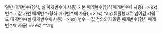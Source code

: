 일반 매개변수(형식, 실 매개변수에 사용)
기본 매개변수(형식 매개변수에 사용) => ex) 변수 = 값
가변 매개변수(형식 매개변수에 사용) => ex) *arg 튜플형태로 넘어감
키워드 매개변수(실 매개변수에 사용) => ex) 변수 = 값
정의되지 않은 매개변수(형식 매개변수에 사용) => ex) **arg


